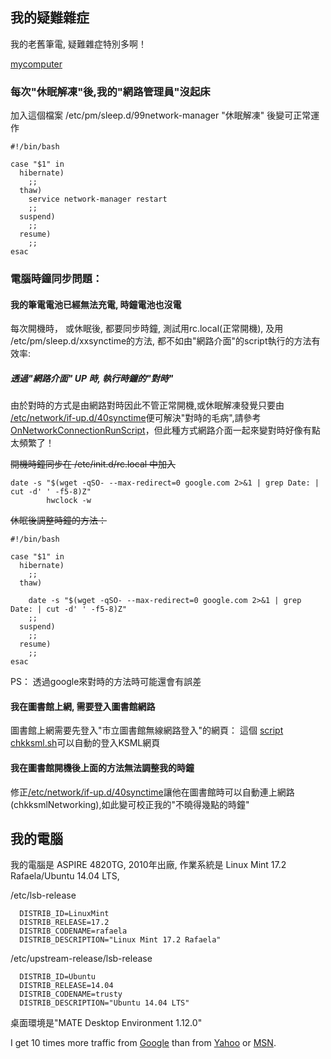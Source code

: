
## 我的疑難雜症
  我的老舊筆電, 疑難雜症特別多啊！

[mycomputer][]

  [mycomputer]: mycomputer.md "mycomputer"

### 每次"休眠解凍"後,我的"網路管理員"沒起床
加入這個檔案 /etc/pm/sleep.d/99network-manager "休眠解凍" 後變可正常運作

```
#!/bin/bash

case "$1" in
  hibernate)
    ;;
  thaw)
    service network-manager restart
    ;;
  suspend)
    ;;
  resume)
    ;;
esac

```

### 電腦時鐘同步問題：

#### 我的筆電電池已經無法充電, 時鐘電池也沒電
每次開機時， 或休眠後, 都要同步時鐘, 測試用rc.local(正常開機), 及用 /etc/pm/sleep.d/xxsynctime的方法, 都不如由"網路介面"的script執行的方法有效率:


##### 透過"網路介面" UP 時, 執行時鐘的"對時"

由於對時的方式是由網路對時因此不管正常開機,或休眠解凍發覺只要由
<a href="etc/network/if-up.d/40synctime">/etc/network/if-up.d/40synctime</a>便可解決"對時的毛病",請參考<a href="https://wiki.ubuntu.com/OnNetworkConnectionRunScript">OnNetworkConnectionRunScript</a>，但此種方式網路介面一起來變對時好像有點太頻繁了！

~~開機時鐘同步在 /etc/init.d/rc.local 中加入~~
```
date -s "$(wget -qSO- --max-redirect=0 google.com 2>&1 | grep Date: | cut -d' ' -f5-8)Z"
        hwclock -w

```
~~休眠後調整時鐘的方法：~~

```
#!/bin/bash

case "$1" in
  hibernate)
    ;;
  thaw)

    date -s "$(wget -qSO- --max-redirect=0 google.com 2>&1 | grep Date: | cut -d' ' -f5-8)Z"
    ;;
  suspend)
    ;;
  resume)
    ;;
esac

```

PS： 透過google來對時的方法時可能還會有誤差
#### 我在圖書館上網, 需要登入圖書館網路
圖書館上網需要先登入"市立圖書館無線網路登入"的網頁：
這個 <a href="lib/esmi/chkksml.sh">script chkksml.sh</a>可以自動的登入KSML網頁

#### 我在圖書館開機後上面的方法無法調整我的時鐘

修正<a href="etc/network/if-up.d/40synctime">/etc/network/if-up.d/40synctime</a>讓他在圖書館時可以自動連上網路(chkksmlNetworking),如此變可校正我的"不曉得幾點的時鐘"


## 我的電腦
  我的電腦是 ASPIRE 4820TG, 2010年出廠,
作業系統是 Linux Mint 17.2 Rafaela/Ubuntu 14.04 LTS,

/etc/lsb-release
```
  DISTRIB_ID=LinuxMint
  DISTRIB_RELEASE=17.2
  DISTRIB_CODENAME=rafaela
  DISTRIB_DESCRIPTION="Linux Mint 17.2 Rafaela"
```
/etc/upstream-release/lsb-release
```
  DISTRIB_ID=Ubuntu
  DISTRIB_RELEASE=14.04
  DISTRIB_CODENAME=trusty
  DISTRIB_DESCRIPTION="Ubuntu 14.04 LTS"
```
桌面環境是"MATE Desktop Environment 1.12.0"


I get 10 times more traffic from [Google][] than from
[Yahoo][] or [MSN][].

  [google]: http://google.com/        "Google"
  [yahoo]:  http://search.yahoo.com/  "Yahoo Search"
  [msn]:    http://search.msn.com/    "MSN Search"
